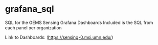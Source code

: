 # grafana_sql

 SQL for the GEMS Sensing Grafana Dashboards
 Included is the SQL from each panel per organization
 
 Link to Dashboards: (https://sensing-0.msi.umn.edu/)
